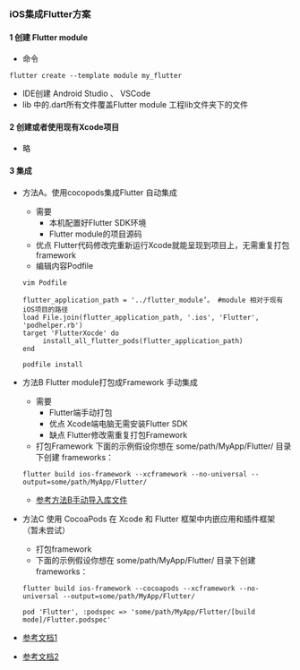 ### iOS集成Flutter方案


#### 1 创建 Flutter module
* 	命令
```
flutter create --template module my_flutter
```
* IDE创建 Android Studio 、 VSCode
* lib 中的.dart所有文件覆盖Flutter module 工程lib文件夹下的文件

#### 2 创建或者使用现有Xcode项目
* 	略

#### 3 集成

* 方法A。使用cocopods集成Flutter 自动集成 
	* 需要
	    * 本机配置好Flutter SDK环境
	    * Flutter module的项目源码
	*   优点 Flutter代码修改完重新运行Xcode就能呈现到项目上，无需重复打包framework
	* 编辑内容Podfile
	
	```
    vim Podfile
    ```
	```
	flutter_application_path = '../flutter_module’。 #module 相对于现有iOS项目的路径
	load File.join(flutter_application_path, '.ios', 'Flutter', 'podhelper.rb')
	target 'FlutterXocde' do
 		 install_all_flutter_pods(flutter_application_path)
	end
	```
	
    ```
    podfile install
    ```



 * 方法B Flutter module打包成Framework 手动集成

    * 需要
	    * Flutter端手动打包
	    * 优点 Xcode端电脑无需安装Flutter SDK
	    * 缺点 Flutter修改需重复打包Framework
    * 打包Framework
    下面的示例假设你想在 some/path/MyApp/Flutter/ 目录下创建 frameworks：
    ```
    flutter build ios-framework --xcframework --no-universal --output=some/path/MyApp/Flutter/
    ```
    * [参考方法B手动导入库文件](https://flutter.cn/docs/development/add-to-app/ios/project-setup)


  * 方法C 使用 CocoaPods 在 Xcode 和 Flutter 框架中内嵌应用和插件框架 （暂未尝试）

    * 打包framework
    * 下面的示例假设你想在 some/path/MyApp/Flutter/ 目录下创建 frameworks：
    ```
    flutter build ios-framework --cocoapods --xcframework --no-universal --output=some/path/MyApp/Flutter/
    ```
    
    ```pod 'Flutter', :podspec => 'some/path/MyApp/Flutter/[build mode]/Flutter.podspec'```

   * [参考文档1](https://flutter.cn/docs/development/add-to-app/ios/project-setup) 
   * [参考文档2](https://www.jianshu.com/p/ca0e47ffef71) 
